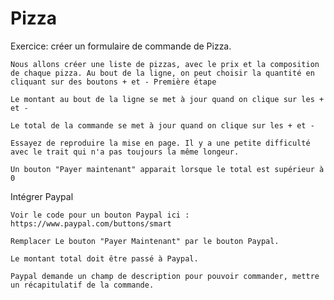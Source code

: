 # Pizza

Exercice: créer un formulaire de commande de Pizza.

    Nous allons créer une liste de pizzas, avec le prix et la composition de chaque pizza. Au bout de la ligne, on peut choisir la quantité en cliquant sur des boutons + et - Première étape

    Le montant au bout de la ligne se met à jour quand on clique sur les + et -

    Le total de la commande se met à jour quand on clique sur les + et -

    Essayez de reproduire la mise en page. Il y a une petite difficulté avec le trait qui n'a pas toujours la même longeur.

    Un bouton "Payer maintenant" apparait lorsque le total est supérieur à 0

Intégrer Paypal

    Voir le code pour un bouton Paypal ici : https://www.paypal.com/buttons/smart

    Remplacer Le bouton "Payer Maintenant" par le bouton Paypal.

    Le montant total doit être passé à Paypal.

    Paypal demande un champ de description pour pouvoir commander, mettre un récapitulatif de la commande.
